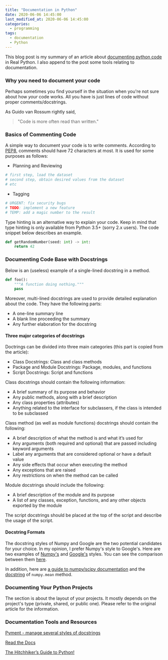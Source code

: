 ```yaml
---
title: "Documentation in Python"
date: 2020-06-06 14:45:00
last_modified_at: 2020-06-06 14:45:00
categories:
  - programming
tags:
  - documentation
  - Python
---
```


This blog post is my summary of an article about [documenting python code](https://realpython.com/documenting-python-code/) in Real Python. I also append to the post some tools relating to documentation.

### Why you need to document your code

Perhaps sometimes you find yourself in the situation when you're not sure about how _your_ code works. All you have is just lines of code without proper comments/docstrings.

As Guido van Rossum rightly said,
> "Code is more often read than written."

### Basics of Commenting Code
A simple way to document your code is to write comments. According to [PEP8](https://www.python.org/dev/peps/pep-0008/), comments should have 72 characters at most. It is used for some purposes as follows:
- Planning and Reviewing
```py
# first step, load the dataset
# second step, obtain desired values from the dataset
# etc
```
- Tagging
```py
# URGENT: fix security bugs
# TODO: implement a new feature
# TEMP: add a magic number to the result
```

Type hinting is an alternative way to explain your code. Keep in mind that type hinting is only available from Python 3.5+ (sorry 2.x users). The code snippet below describes an example.
```py
def getRandomNumber(seed: int) -> int:
    return 42
```

### Documenting Code Base with Docstrings
Below is an (useless) example of a single-lined docstring in a method.
```py
def foo():
    """A function doing nothing."""
    pass
```
Moreover, multi-lined docstrings are used to provide detailed explanation about the code. They have the following parts:
- A one-line summary line
- A blank line proceeding the summary
- Any further elaboration for the docstring

#### Three major categories of docstrings
Doctrings can be divided into three main categories (this part is copied from the article):
- Class Docstrings: Class and class methods
- Package and Module Docstrings: Package, modules, and functions
- Script Docstrings: Script and functions

Class docstrings should contain the following information:
- A brief summary of its purpose and behavior
- Any public methods, along with a brief description
- Any class properties (attributes)
- Anything related to the interface for subclassers, if the class is intended to be subclassed

Class method (as well as module functions) docstrings should contain the following:
- A brief description of what the method is and what it’s used for
- Any arguments (both required and optional) that are passed including keyword arguments
- Label any arguments that are considered optional or have a default value
- Any side effects that occur when executing the method
- Any exceptions that are raised
- Any restrictions on when the method can be called

Module docstrings should include the following:
- A brief description of the module and its purpose
- A list of any classes, exception, functions, and any other objects exported by the module

The script docstrings should be placed at the top of the script and describe the usage of the script.

#### Docstring Formats
The docstring styles of Numpy and Google are the two potential candidates for your choice. In my opinion, I prefer Numpy's style to Google's. Here are two examples of [Numpy's](https://sphinxcontrib-napoleon.readthedocs.io/en/latest/example_numpy.html
) and [Google's](https://sphinxcontrib-napoleon.readthedocs.io/en/latest/example_google.html
) styles. You can see the comparison between them [here](https://sphinxcontrib-napoleon.readthedocs.io/en/latest/#google-vs-numpy
).

In addition, here are [a guide to numpy/scipy documentation](https://numpy.org/doc/stable/docs/howto_document.html) and the [docstring](https://numpy.org/doc/stable/reference/generated/numpy.mean.html#numpy.mean
) of `numpy.mean` method.

### Documenting Your Python Projects
The section is about the layout of your projects. It mostly depends on the project's type (private, shared, or public one). Please refer to the original article for the information.

### Documentation Tools and Resources

[Pyment - manage several styles of docstrings](https://github.com/dadadel/pyment)

[Read the Docs](https://readthedocs.org/)

[The Hitchhiker’s Guide to Python!](https://docs.python-guide.org/)
